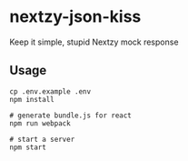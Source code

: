 # nextzy-json-kiss

Keep it simple, stupid Nextzy mock response


## Usage

```
cp .env.example .env
npm install

# generate bundle.js for react
npm run webpack

# start a server
npm start
```
